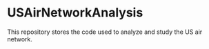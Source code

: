 # USAirNetworkAnalysis

This repository stores the code used to analyze and study the US air network. 
